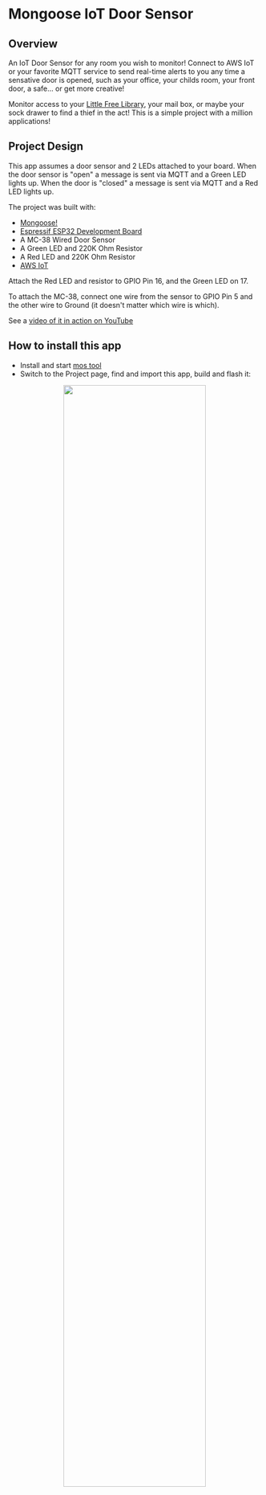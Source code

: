 # Mongoose IoT Door Sensor

## Overview

An IoT Door Sensor for any room you wish to monitor!
Connect to AWS IoT or your favorite MQTT service to send real-time alerts
to you any time a sensative door is opened, such as your office,
your childs room, your front door, a safe... or get more creative!

Monitor access to your [Little Free Library](https://littlefreelibrary.org/),
your mail box, or maybe your sock drawer to find a thief in the act!
This is a simple project with a million applications!

## Project Design

This app assumes a door sensor and 2 LEDs attached to your board.  When the door sensor is "open" a message is sent via MQTT and a Green LED lights up.  When the door is "closed" a message is sent via MQTT and a Red LED lights up.

The project was built with: 
- [Mongoose!](https://mongoose-os.com/)
- [Espressif ESP32 Development Board](https://www.adafruit.com/product/3269)
- A MC-38 Wired Door Sensor
- A Green LED and 220K Ohm Resistor
- A Red LED and 220K Ohm Resistor
- [AWS IoT](https://aws.amazon.com/iot/)

Attach the Red LED and resistor to GPIO Pin 16, and the Green LED on 17. 

To attach the MC-38, connect one wire from the sensor to GPIO Pin 5 and the other wire to Ground (it doesn't matter which wire is which).

See a [video of it in action on YouTube](https://www.youtube.com/watch?v=v5jblypN28E)

## How to install this app

- Install and start [mos tool](https://mongoose-os.com/software.html)
- Switch to the Project page, find and import this app, build and flash it:

<p align="center">
  <img src="https://mongoose-os.com/images/app1.gif" width="75%">
</p>

